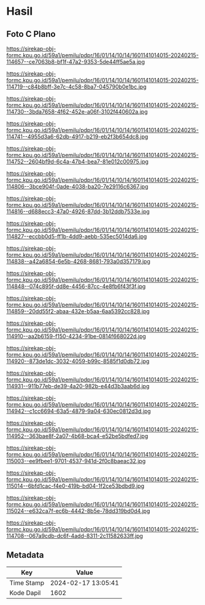 # Hasil

## Foto C Plano

https://sirekap-obj-formc.kpu.go.id/59a1/pemilu/pdpr/16/01/14/10/14/1601141014015-20240215-114657--ce7063b8-bf1f-47a2-9353-5de44ff5ae5a.jpg

https://sirekap-obj-formc.kpu.go.id/59a1/pemilu/pdpr/16/01/14/10/14/1601141014015-20240215-114719--c84b8bff-3e7c-4c58-8ba7-045790b0e1bc.jpg

https://sirekap-obj-formc.kpu.go.id/59a1/pemilu/pdpr/16/01/14/10/14/1601141014015-20240215-114730--3bda7658-4f62-452e-a06f-3102f440602a.jpg

https://sirekap-obj-formc.kpu.go.id/59a1/pemilu/pdpr/16/01/14/10/14/1601141014015-20240215-114741--4955d3a6-62db-4917-b219-eb2f3b654dc8.jpg

https://sirekap-obj-formc.kpu.go.id/59a1/pemilu/pdpr/16/01/14/10/14/1601141014015-20240215-114752--2604bf9d-6c4a-47b4-bea7-81e012c00975.jpg

https://sirekap-obj-formc.kpu.go.id/59a1/pemilu/pdpr/16/01/14/10/14/1601141014015-20240215-114806--3bce904f-0ade-4038-ba20-7e29116c6367.jpg

https://sirekap-obj-formc.kpu.go.id/59a1/pemilu/pdpr/16/01/14/10/14/1601141014015-20240215-114816--d688ecc3-47a0-4926-87dd-3b12ddb7533e.jpg

https://sirekap-obj-formc.kpu.go.id/59a1/pemilu/pdpr/16/01/14/10/14/1601141014015-20240215-114827--eccbb0d5-ff1b-4dd9-aebb-535ec5014da6.jpg

https://sirekap-obj-formc.kpu.go.id/59a1/pemilu/pdpr/16/01/14/10/14/1601141014015-20240215-114838--a42a6854-6e5b-4268-8681-793a0d357179.jpg

https://sirekap-obj-formc.kpu.go.id/59a1/pemilu/pdpr/16/01/14/10/14/1601141014015-20240215-114848--074c895f-dd8e-4456-87cc-4e8fb6f43f3f.jpg

https://sirekap-obj-formc.kpu.go.id/59a1/pemilu/pdpr/16/01/14/10/14/1601141014015-20240215-114859--20dd55f2-abaa-432e-b5aa-6aa5392cc828.jpg

https://sirekap-obj-formc.kpu.go.id/59a1/pemilu/pdpr/16/01/14/10/14/1601141014015-20240215-114910--aa2b6159-f150-4234-91be-0814f668022d.jpg

https://sirekap-obj-formc.kpu.go.id/59a1/pemilu/pdpr/16/01/14/10/14/1601141014015-20240215-114920--873de1dc-3032-4059-b99c-8585f1d0db72.jpg

https://sirekap-obj-formc.kpu.go.id/59a1/pemilu/pdpr/16/01/14/10/14/1601141014015-20240215-114931--911b77eb-de39-4a20-982b-e44d3b3aab6d.jpg

https://sirekap-obj-formc.kpu.go.id/59a1/pemilu/pdpr/16/01/14/10/14/1601141014015-20240215-114942--c1cc6694-63a5-4879-9a04-630ec0812d3d.jpg

https://sirekap-obj-formc.kpu.go.id/59a1/pemilu/pdpr/16/01/14/10/14/1601141014015-20240215-114952--363bae8f-2a07-4b68-bca4-e52be5bdfed7.jpg

https://sirekap-obj-formc.kpu.go.id/59a1/pemilu/pdpr/16/01/14/10/14/1601141014015-20240215-115003--ee9fbee1-9701-4537-941d-2f0c8baeac32.jpg

https://sirekap-obj-formc.kpu.go.id/59a1/pemilu/pdpr/16/01/14/10/14/1601141014015-20240215-115014--6bfd1cac-f4e0-419b-bd04-1f2ce53bdbd9.jpg

https://sirekap-obj-formc.kpu.go.id/59a1/pemilu/pdpr/16/01/14/10/14/1601141014015-20240215-115024--e632ca7f-ec6b-4442-8b5e-78dd319bd0d4.jpg

https://sirekap-obj-formc.kpu.go.id/59a1/pemilu/pdpr/16/01/14/10/14/1601141014015-20240215-114708--067a9cdb-dc6f-4add-8311-2c11582633ff.jpg


## Metadata

| Key        | Value               |
| ---------- | ------------------- |
| Time Stamp | 2024-02-17 13:05:41 |
| Kode Dapil | 1602                |



